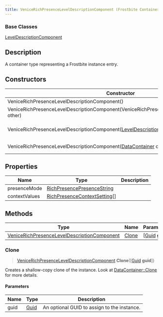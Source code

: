 ```yaml
---
title: VeniceRichPresenceLevelDescriptionComponent (Frostbite Container)
---
```

### Base Classes

[LevelDescriptionComponent](LevelDescriptionComponent)

## Description

A container type representing a Frostbite instance entry.

## Constructors

| Constructor                                                                                               | Description                                                                                                                                                                      |
| --------------------------------------------------------------------------------------------------------- | -------------------------------------------------------------------------------------------------------------------------------------------------------------------------------- |
| VeniceRichPresenceLevelDescriptionComponent()                                                             | Create a new instance of this container type.                                                                                                                                    |
| VeniceRichPresenceLevelDescriptionComponent(VeniceRichPresenceLevelDescriptionComponent other)            | Create a reference copy of an instance of the same type.                                                                                                                         |
| VeniceRichPresenceLevelDescriptionComponent([LevelDescriptionComponent](LevelDescriptionComponent) other) | Upcast an instance of type [LevelDescriptionComponent](LevelDescriptionComponent) to [VeniceRichPresenceLevelDescriptionComponent](VeniceRichPresenceLevelDescriptionComponent). |
| VeniceRichPresenceLevelDescriptionComponent([DataContainer](/vext/ref/cls/shr/datacontainer) other)    | Upcast an instance of type [DataContainer](/vext/ref/cls/shr/datacontainer) to [VeniceRichPresenceLevelDescriptionComponent](VeniceRichPresenceLevelDescriptionComponent).    |

## Properties

| Name          | Type                                                         | Description |
| ------------- | ------------------------------------------------------------ | ----------- |
| presenceMode  | [RichPresencePresenceString](RichPresencePresenceString)     |             |
| contextValues | [RichPresenceContextSetting](RichPresenceContextSetting)\[\] |             |

## Methods

| Type                                                                                       | Name            | Parameters                                     |
| ------------------------------------------------------------------------------------------ | --------------- | ---------------------------------------------- |
| [VeniceRichPresenceLevelDescriptionComponent](VeniceRichPresenceLevelDescriptionComponent) | [Clone](#clone) | \[[Guid](/vext/ref/cls/shr/guid) **guid**\] |

### Clone

> [VeniceRichPresenceLevelDescriptionComponent](VeniceRichPresenceLevelDescriptionComponent) **Clone**(\[[Guid](/vext/ref/cls/shr/guid) **guid**\])

Creates a shallow-copy clone of the instance. Look at [DataContainer::Clone](/vext/ref/cls/shr/datacontainer#clone) for more details.

#### Parameters

| Name | Type         | Description                                 |
| ---- | ------------ | ------------------------------------------- |
| guid | [Guid](Guid) | An optional GUID to assign to the instance. |
